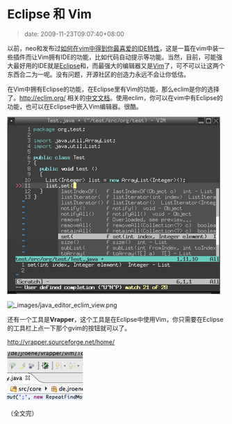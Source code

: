 # Eclipse 和 Vim
>date: 2009-11-23T09:07:40+08:00


以前，neo和发布过[如何在vim中得到你最喜爱的IDE特性](/2009/%E5%B0%86vim%E5%8F%98%E5%BE%97%E7%AE%80%E5%8D%95-%E5%A6%82%E4%BD%95%E5%9C%A8vim%E4%B8%AD%E5%BE%97%E5%88%B0%E4%BD%A0%E6%9C%80%E5%96%9C%E7%88%B1%E7%9A%84IDE%E7%89%B9%E6%80%A7.md)，这是一篇在vim中装一些插件而让Vim拥有IDE的功能，比如代码自动提示等功能。当然，目前，可能强大最好用的IDE就是[Eclipse](http://eclipse.org/)和，而最强大的编辑器又是[Vim](http://vim.org/)了，可不可以让这两个东西合二为一呢。没有问题，开源社区的创造力永远不会让你低估。


在Vim中拥有Eclipse的功能，在Eclipse里有Vim的功能，那么eclim是你的选择了。<http://eclim.org/> 相关的[中文文档](http://eclim.org/translations/zh_TW/vim/cheatsheet.html#translations-zh-tw-vim-cheatsheet)。使用eclim，你可以在vim中有Eclipse的功能，也可以在Eclipse中嵌入Vim编辑器。很酷。


![](/assets/images/coolshell.cn/wp-content/uploads/2009/11/eclim.png "eclim")



![_images/java_editor_eclim_view.png](http://eclim.org/_images/gvim_eclim_view.png)


还有一个工具是**Vrapper**，这个工具是在Eclipse中使用Vim，你只需要在Eclipse的工具栏上点一下那个gvim的按钮就可以了。


<http://vrapper.sourceforge.net/home/>


![](/assets/images/vrapper.sourceforge.net/img/toolbar_button.png "Vrapper")


（全文完）


